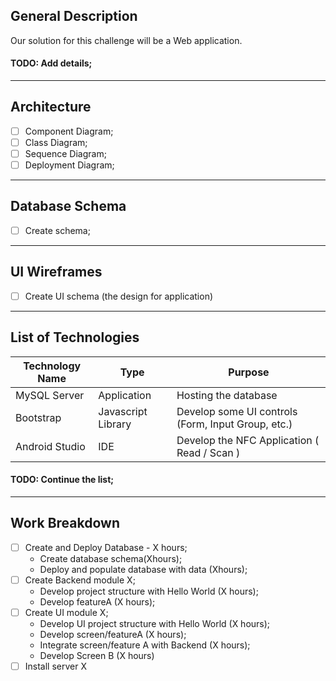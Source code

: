 ## General Description

Our solution for this challenge will be a Web application.

#### TODO: Add details;
---

## Architecture

  - [ ] Component Diagram;
  - [ ] Class Diagram;
  - [ ] Sequence Diagram;
  - [ ] Deployment Diagram;
---

## Database Schema

  - [ ] Create schema;
---

## UI Wireframes

  - [ ] Create UI schema (the design for application)
---

## List of Technologies

| Technology Name | Type               | Purpose                                            |
|-----------------|--------------------|----------------------------------------------------|
| MySQL Server    | Application        | Hosting the database                               |
| Bootstrap       | Javascript Library | Develop some UI controls (Form, Input Group, etc.) |
| Android Studio  | IDE                | Develop the NFC Application ( Read / Scan )        |

#### TODO: Continue the list;
---

## Work Breakdown

  - [ ] Create and Deploy Database - X hours;
    - Create database schema(Xhours);
    - Deploy and populate database with data (Xhours);
  - [ ] Create Backend module X;
    - Develop project structure with Hello World (X hours);
    - Develop featureA (X hours);
  - [ ] Create UI module X;
    - Develop UI project structure with Hello World (X hours);
    - Develop screen/featureA (X hours);
    - Integrate screen/feature A with Backend (X hours);
    - Develop Screen B (X hours)
  - [ ] Install server X
